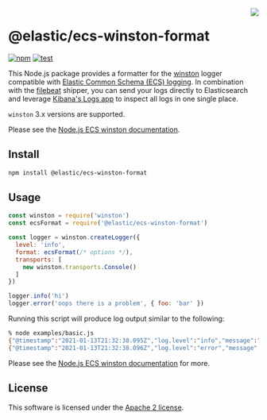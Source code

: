 <img align="right" width="auto" height="auto" src="https://www.elastic.co/static-res/images/elastic-logo-200.png">

# @elastic/ecs-winston-format

[![npm](https://img.shields.io/npm/v/@elastic/ecs-winston-format.svg)](https://www.npmjs.com/package/@elastic/ecs-winston-format)
[![test](https://github.com/elastic/ecs-logging-nodejs/actions/workflows/test.yml/badge.svg)](https://github.com/elastic/ecs-logging-nodejs/actions/workflows/test.yml)

This Node.js package provides a formatter for the
[winston](https://github.com/winstonjs/winston) logger compatible with
[Elastic Common Schema (ECS) logging](https://www.elastic.co/guide/en/ecs-logging/overview/master/intro.html).
In combination with the [filebeat](https://www.elastic.co/products/beats/filebeat)
shipper, you can send your logs directly to Elasticsearch and leverage
[Kibana's Logs app](https://www.elastic.co/guide/en/observability/current/monitor-logs.html)
to inspect all logs in one single place.

`winston` 3.x versions are supported.

Please see the [Node.js ECS winston documentation](https://www.elastic.co/guide/en/ecs-logging/nodejs/current/winston.html).


## Install

```sh
npm install @elastic/ecs-winston-format
```

## Usage

```js
const winston = require('winston')
const ecsFormat = require('@elastic/ecs-winston-format')

const logger = winston.createLogger({
  level: 'info',
  format: ecsFormat(/* options */),
  transports: [
    new winston.transports.Console()
  ]
})

logger.info('hi')
logger.error('oops there is a problem', { foo: 'bar' })
```

Running this script will produce log output similar to the following:

```sh
% node examples/basic.js
{"@timestamp":"2021-01-13T21:32:38.095Z","log.level":"info","message":"hi","ecs":{"version":"1.6.0"}}
{"@timestamp":"2021-01-13T21:32:38.096Z","log.level":"error","message":"oops there is a problem","ecs":{"version":"1.6.0"},"foo":"bar"}
```

Please see the [Node.js ECS winston documentation](https://www.elastic.co/guide/en/ecs-logging/nodejs/current/winston.html) for more.

## License

This software is licensed under the [Apache 2 license](./LICENSE).
